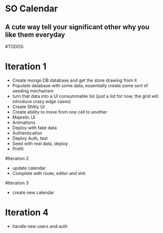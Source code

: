 # SO Calendar

## A cute way tell your significant other why you like them everyday

#TODOS:

# Iteration 1
* Create mongo DB database and get the store drawing from it
* Populate database with some data, essentially create some sort of seeding mechanism
* turn that data into a UI consummable list (just a list for now, the grid will introduce crazy edge cases)
* Create Shitty UI
* Create ability to move from one cell to another
* Majestic UI
* Animations
* Deploy with fake data
* Authentication
* Deploy Auth, test
* Seed with real data, deploy
* Profit

#Iteration 2
* update calendar
* Complete with route, editor and shit

#Iteration 3
* create new calendar

# Iteration 4
* handle new users and auth
